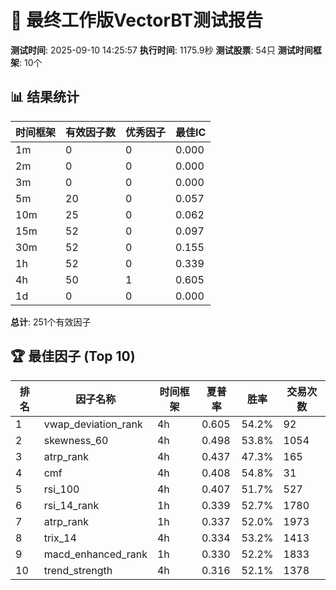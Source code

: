 # 🎯 最终工作版VectorBT测试报告

**测试时间**: 2025-09-10 14:25:57
**执行时间**: 1175.9秒
**测试股票**: 54只
**测试时间框架**: 10个

## 📊 结果统计

| 时间框架 | 有效因子数 | 优秀因子 | 最佳IC |
|----------|------------|----------|--------|
| 1m | 0 | 0 | 0.000 |
| 2m | 0 | 0 | 0.000 |
| 3m | 0 | 0 | 0.000 |
| 5m | 20 | 0 | 0.057 |
| 10m | 25 | 0 | 0.062 |
| 15m | 52 | 0 | 0.097 |
| 30m | 52 | 0 | 0.155 |
| 1h | 52 | 0 | 0.339 |
| 4h | 50 | 1 | 0.605 |
| 1d | 0 | 0 | 0.000 |

**总计**: 251个有效因子

## 🏆 最佳因子 (Top 10)

| 排名 | 因子名称 | 时间框架 | 夏普率 | 胜率 | 交易次数 |
|------|----------|----------|--------|------|----------|
| 1 | vwap_deviation_rank | 4h | 0.605 | 54.2% | 92 |
| 2 | skewness_60 | 4h | 0.498 | 53.8% | 1054 |
| 3 | atrp_rank | 4h | 0.437 | 47.3% | 165 |
| 4 | cmf | 4h | 0.408 | 54.8% | 31 |
| 5 | rsi_100 | 4h | 0.407 | 51.7% | 527 |
| 6 | rsi_14_rank | 1h | 0.339 | 52.7% | 1780 |
| 7 | atrp_rank | 1h | 0.337 | 52.0% | 1973 |
| 8 | trix_14 | 4h | 0.334 | 53.2% | 1413 |
| 9 | macd_enhanced_rank | 1h | 0.330 | 52.2% | 1833 |
| 10 | trend_strength | 4h | 0.316 | 52.1% | 1378 |